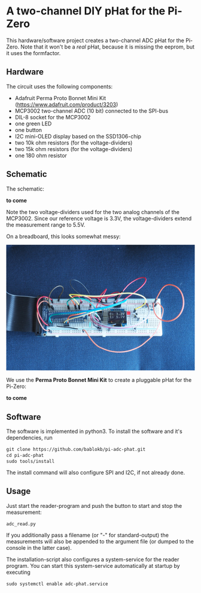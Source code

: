 A two-channel DIY pHat for the Pi-Zero
======================================

This hardware/software project creates a two-channel ADC pHat for the
Pi-Zero. Note that it won't be a *real* pHat, because it is missing
the eeprom, but it uses the formfactor.


Hardware
--------

The circuit uses the following components:

  - Adafruit Perma Proto Bonnet Mini Kit  
    (https://www.adafruit.com/product/3203)
  - MCP3002 two-channel ADC (10 bit) connected to the SPI-bus
  - DIL-8 socket for the MCP3002
  - one green LED
  - one button
  - I2C mini-OLED display based on the SSD1306-chip
  - two 10k ohm resistors (for the voltage-dividers)
  - two 15k ohm resistors (for the voltage-dividers)
  - one 180 ohm resistor


Schematic
---------

The schematic:

  **to come**

Note the two voltage-dividers used for the two analog channels of the
MCP3002. Since our reference voltage is 3.3V, the voltage-dividers extend
the measurement range to 5.5V.

On a breadboard, this looks somewhat messy:

![](images/breadboard.jpg "breadboard with circuit")

We use the **Perma Proto Bonnet Mini Kit** to create a pluggable pHat for
the Pi-Zero:

  **to come**


Software
--------

The software is implemented in python3. To install the software and it's
dependencies, run

    git clone https://github.com/bablokb/pi-adc-phat.git
    cd pi-adc-phat
    sudo tools/install

The install command will also configure SPI and I2C, if not already done.


Usage
-----

Just start the reader-program and push the button to start and stop the
measurement:

    adc_read.py

If you additionally pass a filename (or "-" for standard-output) the
measurements will also be appended to the argument file (or dumped to
the console in the latter case).

The installation-script also configures a system-service for the reader
program. You can start this system-service automatically at startup by
executing

    sudo systemctl enable adc-phat.service
